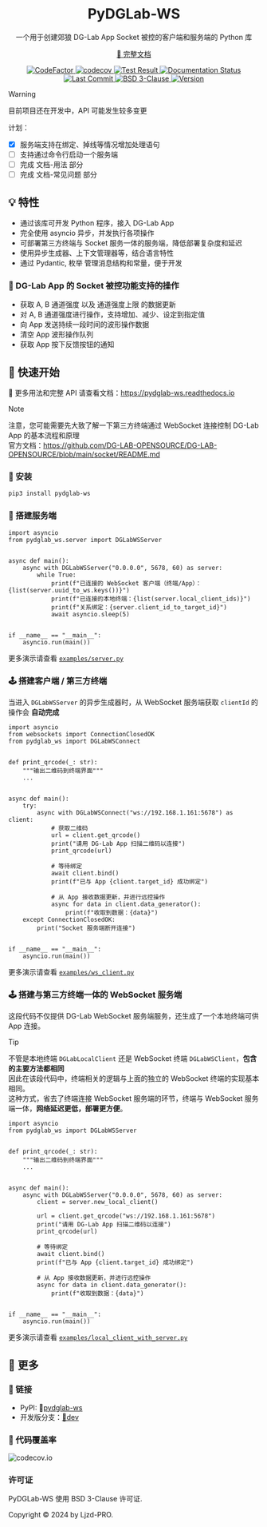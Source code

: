 <h1 align="center">
  PyDGLab-WS
</h1>

<p align="center">
  一个用于创建郊狼 DG-Lab App Socket 被控的客户端和服务端的 Python 库
</p>

<p align="center">
  <a href="https://pydglab-ws.readthedocs.io">📖 完整文档</a>
</p>

<p align="center">
  <a href="https://www.codefactor.io/repository/github/ljzd-pro/pydglab-ws">
    <img src="https://www.codefactor.io/repository/github/ljzd-pro/pydglab-ws/badge" alt="CodeFactor" />
  </a>

  <a href="https://codecov.io/gh/Ljzd-PRO/PyDGLab-WS" target="_blank">
      <img src="https://codecov.io/gh/Ljzd-PRO/PyDGLab-WS/branch/master/graph/badge.svg?token=VTr0LB1yWF" alt="codecov"/>
  </a>

  <a href="https://github.com/Ljzd-PRO/PyDGLab-WS/actions/workflows/codecov.yml" target="_blank">
    <img alt="Test Result" src="https://img.shields.io/github/actions/workflow/status/Ljzd-PRO/PyDGLab-WS/codecov.yml">
  </a>

  <a href='https://pydglab-ws.readthedocs.io/'>
    <img src='https://readthedocs.org/projects/pydglab-ws/badge/?version=latest' alt='Documentation Status' />
  </a>

  <a href="https://github.com/Ljzd-PRO/PyDGLab-WS/activity">
    <img src="https://img.shields.io/github/last-commit/Ljzd-PRO/PyDGLab-WS/master" alt="Last Commit"/>
  </a>

  <a href="./LICENSE">
    <img src="https://img.shields.io/github/license/Ljzd-PRO/PyDGLab-WS" alt="BSD 3-Clause"/>
  </a>

  <a href="https://pypi.org/project/pydglab-ws" target="_blank">
    <img src="https://img.shields.io/github/v/release/Ljzd-PRO/PyDGLab-WS?logo=python" alt="Version">
  </a>
</p>

> [!Warning]
> 目前项目还在开发中，API 可能发生较多变更
> 
> 计划：
> - [x] 服务端支持在绑定、掉线等情况增加处理语句
> - [ ] 支持通过命令行启动一个服务端
> - [ ] 完成 文档-用法 部分
> - [ ] 完成 文档-常见问题 部分

## 💡 特性

- 通过该库可开发 Python 程序，接入 DG-Lab App
- 完全使用 asyncio 异步，并发执行各项操作
- 可部署第三方终端与 Socket 服务一体的服务端，降低部署复杂度和延迟
- 使用异步生成器、上下文管理器等，结合语言特性
- 通过 Pydantic, 枚举 管理消息结构和常量，便于开发

### 🔧 DG-Lab App 的 Socket 被控功能支持的操作

- 获取 A, B 通道强度 以及 通道强度上限 的数据更新
- 对 A, B 通道强度进行操作，支持增加、减少、设定到指定值
- 向 App 发送持续一段时间的波形操作数据
- 清空 App 波形操作队列
- 获取 App 按下反馈按钮的通知

## 🚀 快速开始

📖 更多用法和完整 API 请查看文档：https://pydglab-ws.readthedocs.io

> [!Note]
> 注意，您可能需要先大致了解一下第三方终端通过 WebSocket 连接控制 DG-Lab App 的基本流程和原理 \
> 官方文档：https://github.com/DG-LAB-OPENSOURCE/DG-LAB-OPENSOURCE/blob/main/socket/README.md

### 🔨 安装

```bash
pip3 install pydglab-ws
```

### 📡 搭建服务端

```python3
import asyncio
from pydglab_ws.server import DGLabWSServer


async def main():
    async with DGLabWSServer("0.0.0.0", 5678, 60) as server:
        while True:
            print(f"已连接的 WebSocket 客户端（终端/App）：{list(server.uuid_to_ws.keys())}")
            print(f"已连接的本地终端：{list(server.local_client_ids)}")
            print(f"关系绑定：{server.client_id_to_target_id}")
            await asyncio.sleep(5)


if __name__ == "__main__":
    asyncio.run(main())
```

更多演示请查看 [`examples/server.py`](examples/server.py)

### 🕹️ 搭建客户端 / 第三方终端

当进入 `DGLabWSServer` 的异步生成器时，从 WebSocket 服务端获取 `clientId` 的操作会 **自动完成**

```python3
import asyncio
from websockets import ConnectionClosedOK
from pydglab_ws import DGLabWSConnect


def print_qrcode(_: str):
    """输出二维码到终端界面"""
    ...


async def main():
    try:
        async with DGLabWSConnect("ws://192.168.1.161:5678") as client:
            # 获取二维码
            url = client.get_qrcode()
            print("请用 DG-Lab App 扫描二维码以连接")
            print_qrcode(url)

            # 等待绑定
            await client.bind()
            print(f"已与 App {client.target_id} 成功绑定")

            # 从 App 接收数据更新，并进行远控操作
            async for data in client.data_generator():
                print(f"收取到数据：{data}")
    except ConnectionClosedOK:
        print("Socket 服务端断开连接")


if __name__ == "__main__":
    asyncio.run(main())
```

更多演示请查看 [`examples/ws_client.py`](examples/ws_client.py)

### 🕹️ 搭建与第三方终端一体的 WebSocket 服务端

这段代码不仅提供 DG-Lab WebSocket 服务端服务，还生成了一个本地终端可供 App 连接。

> [!Tip]
> 不管是本地终端 `DGLabLocalClient` 还是 WebSocket 终端 `DGLabWSClient`，**包含的主要方法都相同** \
> 因此在该段代码中，终端相关的逻辑与上面的独立的 WebSocket 终端的实现基本相同。 \
> 这种方式，省去了终端连接 WebSocket 服务端的环节，终端与 WebSocket 服务端一体，**网络延迟更低，部署更方便**。

```python3
import asyncio
from pydglab_ws import DGLabWSServer


def print_qrcode(_: str):
    """输出二维码到终端界面"""
    ...


async def main():
    async with DGLabWSServer("0.0.0.0", 5678, 60) as server:
        client = server.new_local_client()

        url = client.get_qrcode("ws://192.168.1.161:5678")
        print("请用 DG-Lab App 扫描二维码以连接")
        print_qrcode(url)

        # 等待绑定
        await client.bind()
        print(f"已与 App {client.target_id} 成功绑定")

        # 从 App 接收数据更新，并进行远控操作
        async for data in client.data_generator():
            print(f"收取到数据：{data}")


if __name__ == "__main__":
    asyncio.run(main())

```

更多演示请查看 [`examples/local_client_with_server.py`](examples/server_with_local_client.py)

## 📌 更多

### 🔗 链接

- PyPI: 🔗[pydglab-ws](https://pypi.org/project/pydglab-ws/)
- 开发版分支：[🔗dev](https://github.com/Ljzd-PRO/PyDGLab-WS/tree/dev)

### 📐 代码覆盖率

![codecov.io](https://codecov.io/github/Ljzd-PRO/PyDGLab-WS/graphs/tree.svg?token=VTr0LB1yWF)

### 许可证

PyDGLab-WS 使用 BSD 3-Clause 许可证.

Copyright © 2024 by Ljzd-PRO.
